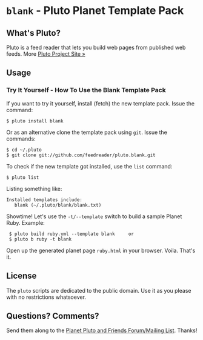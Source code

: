 # `blank` - Pluto Planet Template Pack

## What's Pluto?

Pluto is a feed reader that lets you build web pages from published
web feeds. More [Pluto Project Site »](http://feedreader.github.io)


## Usage

### Try It Yourself - How To Use the Blank Template Pack

If you want to try it yourself, install (fetch) the new template pack. Issue the command:

    $ pluto install blank

Or as an alternative clone the template pack using `git`. Issue the commands:

    $ cd ~/.pluto
    $ git clone git://github.com/feedreader/pluto.blank.git

To check if the new template got installed, use the `list` command:

    $ pluto list

Listing something like:

    Installed templates include:
       blank (~/.pluto/blank/blank.txt)

Showtime! Let's use the `-t/--template` switch to build a sample Planet Ruby. Example:

     $ pluto build ruby.yml --template blank     or
     $ pluto b ruby -t blank

Open up the generated planet page `ruby.html` in your browser. Voila. That's it.


## License

The `pluto` scripts are dedicated to the public domain.
Use it as you please with no restrictions whatsoever.

## Questions? Comments?

Send them along to the [Planet Pluto and Friends Forum/Mailing List](http://groups.google.com/group/feedreader).
Thanks!
